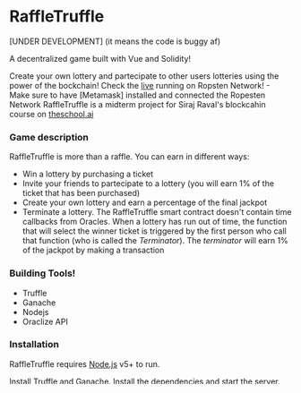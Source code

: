 # RaffleTruffle
[UNDER DEVELOPMENT] (it means the code is buggy af)

A decentralized game built with Vue and Solidity!

Create your own lottery and partecipate to other users lotteries using the power of the bockchain! Check the [live](http://raffletruffle.com) running on Ropsten Network! - Make sure to have [Metamask] installed and connected the Ropesten Network
RaffleTruffle is a midterm project for Siraj Raval's blockcahin course on [theschool.ai](https://theschool.ai) 

### Game description
RaffleTruffle is more than a raffle. You can earn in different ways:
  - Win a lottery by purchasing a ticket
  - Invite your friends to partecipate to a lottery (you will earn 1% of the ticket that has been purchased)
  - Create your own lottery and earn a percentage of the final jackpot
  - Terminate a lottery. The RaffleTruffle smart contract doesn't contain time callbacks from Oracles. When a lottery has run out of time, the function that will select the winner ticket is triggered by the first person who call that function (who is called the _Terminator_). The _terminator_ will earn 1% of the jackpot by making a transaction


### Building Tools!

  - Truffle
  - Ganache
  - Nodejs
  - Oraclize API
  

### Installation
RaffleTruffle requires [Node.js](https://nodejs.org/) v5+ to run.

Install [Truffle](http://truffleframework.com/docs/getting_started/installation) and [Ganache](http://truffleframework.com/ganache/).
Install the dependencies and start the server.

```sh
 git clone https://github.com/magusfabius/RaffleTruffle
 cd raffle-truffle
 npm install
 truffle compile
 truffle migrate
 truffle test
 npm run dev
```

### Resources and inspiration
Warm up with Solidity and tools
- https://cryptozombies.io/
- http://truffleframework.com/tutorials/pet-shop

From backend to frontend
- https://itnext.io/create-your-first-ethereum-dapp-with-web3-and-vue-js-c7221af1ed82

Implementation of a lottery
- https://medium.com/@promentol/lottery-smart-contract-can-we-generate-random-numbers-in-solidity-4f586a152b27




